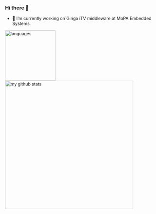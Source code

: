 ### Hi there 👋

- 🔭 I’m currently working on Ginga iTV middleware at MoPA Embedded Systems

<p>
    <img src="https://github-readme-stats.vercel.app/api/top-langs/?username=rubenochiavone&layout=compact" alt="languages" height="165">
    <img src="https://github-readme-stats.vercel.app/api?username=rubenochiavone&show_icons=true&layout=compact" alt="my github stats" width="420"/>&nbsp;
</p>

<!--
**rubenochiavone/rubenochiavone** is a ✨ _special_ ✨ repository because its `README.md` (this file) appears on your GitHub profile.

Here are some ideas to get you started:

- 🌱 I’m currently learning ...
- 👯 I’m looking to collaborate on ...
- 🤔 I’m looking for help with ...
- 💬 Ask me about ...
- 📫 How to reach me: ...
- 😄 Pronouns: ...
- ⚡ Fun fact: ...
-->
